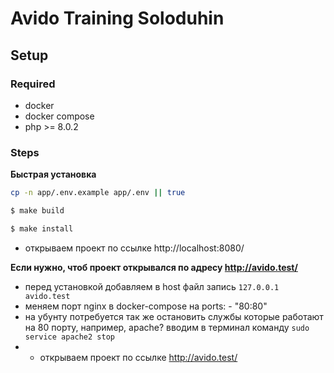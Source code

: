 # Avido Training Soloduhin

## Setup

### Required

* docker
* docker compose
* php >= 8.0.2

### Steps

**Быстрая установка**


```sh
cp -n app/.env.example app/.env || true

$ make build

$ make install
```

* открываем проект по ссылке http://localhost:8080/

**Если нужно, чтоб проект открывался по адресу http://avido.test/**

* перед установкой добавляем в host файл запись `127.0.0.1 avido.test`
* меняем порт nginx в docker-compose на ports: - "80:80"
* на убунту потребуется так же остановить службы которые работают на 80 порту, например,  apache? вводим в терминал команду `sudo service apache2 stop`
* * открываем проект по ссылке http://avido.test/
